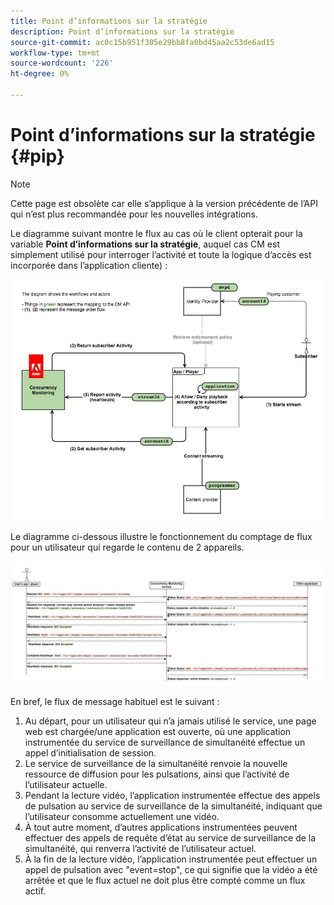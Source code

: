 ```yaml
---
title: Point d’informations sur la stratégie
description: Point d’informations sur la stratégie
source-git-commit: ac0c15b951f305e29bb8fa0bd45aa2c53de6ad15
workflow-type: tm+mt
source-wordcount: '226'
ht-degree: 0%

---
```




# Point d’informations sur la stratégie {#pip}

>[!NOTE]
>
>Cette page est obsolète car elle s’applique à la version précédente de l’API qui n’est plus recommandée pour les nouvelles intégrations.

Le diagramme suivant montre le flux au cas où le client opterait pour la variable **Point d’informations sur la stratégie**, auquel cas CM est simplement utilisé pour interroger l’activité et toute la logique d’accès est incorporée dans l’application cliente) :

![](assets/pip-workflow.png)



Le diagramme ci-dessous illustre le fonctionnement du comptage de flux pour un utilisateur qui regarde le contenu de 2 appareils.

![](assets/pip-sequence.png)

En bref, le flux de message habituel est le suivant :

1. Au départ, pour un utilisateur qui n’a jamais utilisé le service, une page web est chargée/une application est ouverte, où une application instrumentée du service de surveillance de simultanéité effectue un appel d’initialisation de session.
1. Le service de surveillance de la simultanéité renvoie la nouvelle ressource de diffusion pour les pulsations, ainsi que l’activité de l’utilisateur actuelle.
1. Pendant la lecture vidéo, l’application instrumentée effectue des appels de pulsation au service de surveillance de la simultanéité, indiquant que l’utilisateur consomme actuellement une vidéo.
1. À tout autre moment, d’autres applications instrumentées peuvent effectuer des appels de requête d’état au service de surveillance de la simultanéité, qui renverra l’activité de l’utilisateur actuel.
1. À la fin de la lecture vidéo, l’application instrumentée peut effectuer un appel de pulsation avec &quot;event=stop&quot;, ce qui signifie que la vidéo a été arrêtée et que le flux actuel ne doit plus être compté comme un flux actif.

